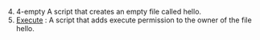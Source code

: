 4. 4-empty A script that creates an empty file called hello.
5. [Execute](./5-execute) : A script that adds execute permission to the owner of the file hello.
